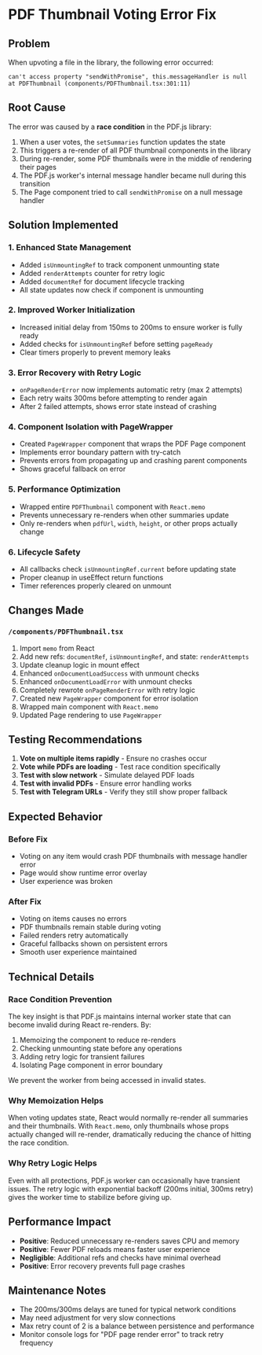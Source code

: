 # PDF Thumbnail Voting Error Fix

## Problem
When upvoting a file in the library, the following error occurred:
```
can't access property "sendWithPromise", this.messageHandler is null
at PDFThumbnail (components/PDFThumbnail.tsx:301:11)
```

## Root Cause
The error was caused by a **race condition** in the PDF.js library:

1. When a user votes, the `setSummaries` function updates the state
2. This triggers a re-render of all PDF thumbnail components in the library
3. During re-render, some PDF thumbnails were in the middle of rendering their pages
4. The PDF.js worker's internal message handler became null during this transition
5. The Page component tried to call `sendWithPromise` on a null message handler

## Solution Implemented

### 1. Enhanced State Management
- Added `isUnmountingRef` to track component unmounting state
- Added `renderAttempts` counter for retry logic
- Added `documentRef` for document lifecycle tracking
- All state updates now check if component is unmounting

### 2. Improved Worker Initialization
- Increased initial delay from 150ms to 200ms to ensure worker is fully ready
- Added checks for `isUnmountingRef` before setting `pageReady`
- Clear timers properly to prevent memory leaks

### 3. Error Recovery with Retry Logic
- `onPageRenderError` now implements automatic retry (max 2 attempts)
- Each retry waits 300ms before attempting to render again
- After 2 failed attempts, shows error state instead of crashing

### 4. Component Isolation with PageWrapper
- Created `PageWrapper` component that wraps the PDF Page component
- Implements error boundary pattern with try-catch
- Prevents errors from propagating up and crashing parent components
- Shows graceful fallback on error

### 5. Performance Optimization
- Wrapped entire `PDFThumbnail` component with `React.memo`
- Prevents unnecessary re-renders when other summaries update
- Only re-renders when `pdfUrl`, `width`, `height`, or other props actually change

### 6. Lifecycle Safety
- All callbacks check `isUnmountingRef.current` before updating state
- Proper cleanup in useEffect return functions
- Timer references properly cleared on unmount

## Changes Made

### `/components/PDFThumbnail.tsx`
1. Import `memo` from React
2. Add new refs: `documentRef`, `isUnmountingRef`, and state: `renderAttempts`
3. Update cleanup logic in mount effect
4. Enhanced `onDocumentLoadSuccess` with unmount checks
5. Enhanced `onDocumentLoadError` with unmount checks
6. Completely rewrote `onPageRenderError` with retry logic
7. Created new `PageWrapper` component for error isolation
8. Wrapped main component with `React.memo`
9. Updated Page rendering to use `PageWrapper`

## Testing Recommendations

1. **Vote on multiple items rapidly** - Ensure no crashes occur
2. **Vote while PDFs are loading** - Test race condition specifically
3. **Test with slow network** - Simulate delayed PDF loads
4. **Test with invalid PDFs** - Ensure error handling works
5. **Test with Telegram URLs** - Verify they still show proper fallback

## Expected Behavior

### Before Fix
- Voting on any item would crash PDF thumbnails with message handler error
- Page would show runtime error overlay
- User experience was broken

### After Fix
- Voting on items causes no errors
- PDF thumbnails remain stable during voting
- Failed renders retry automatically
- Graceful fallbacks shown on persistent errors
- Smooth user experience maintained

## Technical Details

### Race Condition Prevention
The key insight is that PDF.js maintains internal worker state that can become invalid during React re-renders. By:
1. Memoizing the component to reduce re-renders
2. Checking unmounting state before any operations
3. Adding retry logic for transient failures
4. Isolating Page component in error boundary

We prevent the worker from being accessed in invalid states.

### Why Memoization Helps
When voting updates state, React would normally re-render all summaries and their thumbnails. With `React.memo`, only thumbnails whose props actually changed will re-render, dramatically reducing the chance of hitting the race condition.

### Why Retry Logic Helps
Even with all protections, PDF.js worker can occasionally have transient issues. The retry logic with exponential backoff (200ms initial, 300ms retry) gives the worker time to stabilize before giving up.

## Performance Impact

- **Positive**: Reduced unnecessary re-renders saves CPU and memory
- **Positive**: Fewer PDF reloads means faster user experience
- **Negligible**: Additional refs and checks have minimal overhead
- **Positive**: Error recovery prevents full page crashes

## Maintenance Notes

- The 200ms/300ms delays are tuned for typical network conditions
- May need adjustment for very slow connections
- Max retry count of 2 is a balance between persistence and performance
- Monitor console logs for "PDF page render error" to track retry frequency

